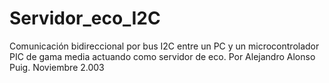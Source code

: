 # Servidor_eco_I2C
 Comunicación bidireccional por bus I2C entre un PC y un microcontrolador PIC de gama media actuando como servidor de eco.  Por Alejandro Alonso Puig. Noviembre 2.003
